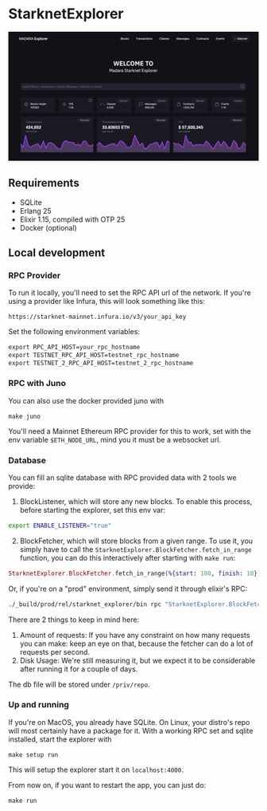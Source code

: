 # StarknetExplorer
![image](./priv/static/images/explorer_preview.png)

## Requirements

- SQLite
- Erlang 25
- Elixir 1.15, compiled with OTP 25
- Docker (optional)

## Local development

### RPC Provider
To run it locally, you'll need to set the RPC API url of the network. If you're using a provider like Infura, this will look something like this:

```
https://starknet-mainnet.infura.io/v3/your_api_key
```

Set the following environment variables:

```
export RPC_API_HOST=your_rpc_hostname
export TESTNET_RPC_API_HOST=testnet_rpc_hostname
export TESTNET_2_RPC_API_HOST=testnet_2_rpc_hostname
```

### RPC with Juno
You can also use the docker provided juno with
```
make juno
```
You'll need a Mainnet Ethereum RPC provider for this to
work, set with the env variable `$ETH_NODE_URL`, mind you
it must be a websocket url.
### Database
You can fill an sqlite database with RPC provided data with 2 tools we provide:
1. BlockListener, which will store any new blocks.
To enable this process, before starting the explorer, set this env var:
```bash
export ENABLE_LISTENER="true"
```
2. BlockFetcher, which will store blocks from a given range.
To use it, you simply have to call the `StarknetExplorer.BlockFetcher.fetch_in_range`
function, you can do this interactively after starting with `make run`:
 ```elixir
 StarknetExplorer.BlockFetcher.fetch_in_range(%{start: 100, finish: 10})
 ```
Or, if you're on a "prod" environment, simply send it through elixir's RPC:
 ```bash 
 ./_build/prod/rel/starknet_explorer/bin rpc "StarknetExplorer.BlockFetcher.fetch_in_range(%{start: 100, finish: 10})"
 ```
There are 2 things to keep in mind here:
1. Amount of requests:
   If you have any constraint on how many requests you can make: keep an eye on that,
   because the fetcher can do a lot of requests per second.
2. Disk Usage: We're still measuring it, but we expect it to be considerable 
   after running it for a couple of days.

The db file will be stored under `/priv/repo`.
### Up and running
If you're on MacOS, you already have SQLite.
On Linux, your distro's repo will most certainly have a package for it.
With a working RPC set and sqlite installed, start the explorer with
```
make setup run
```

This will setup the explorer start it on `localhost:4000`.

From now on, if you want to restart the app, you can just do:
```
make run
```
